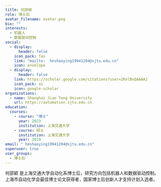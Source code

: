 ```yaml
---
title: 何邵颖
role: 博士后
avatar_filename: avatar.png
bio: ""
interests:
  - 机器人
  - 数据驱动控制
social:
  - display:
      header: false
    icon_pack: fas
    link: "mailto:  heshaoying19941204@sjtu.edu.cn"
    icon: envelope
  - display:
      header: false
    link: https://scholar.google.com/citations?user=2KnlBvQAAAAJ
    icon_pack: ai
    icon: google-scholar
organizations:
  - name: Shanghai Jiao Tong University
    url: https://automation.sjtu.edu.cn
education:
  courses:
    - course: "博士"
      year: 2023
      institution: 上海交通大学
    - course: 硕士
      institution: 上海交通大学
      year: 2019
email: " heshaoying19941204@sjtu.edu.cn"
superuser: true
user_groups:
  - 博士后
---
```

何邵颖 是上海交通大学自动化系博士后，研究方向包括机器人和数据驱动控制。上海市自动化学会最佳博士论文获得者，国家博士后创新人才支持计划入选者。
